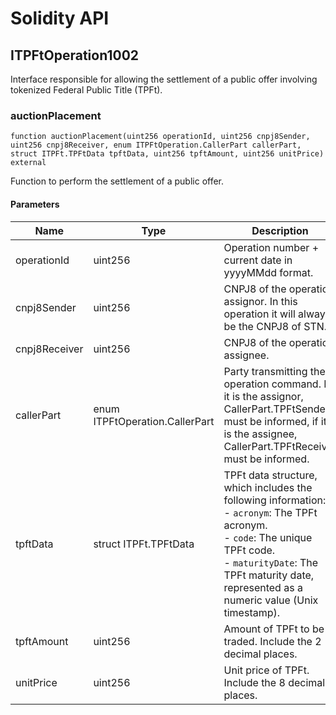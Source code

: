 # Solidity API

## ITPFtOperation1002

Interface responsible for allowing the settlement of a public offer involving tokenized Federal Public Title (TPFt).

### auctionPlacement

```solidity
function auctionPlacement(uint256 operationId, uint256 cnpj8Sender, uint256 cnpj8Receiver, enum ITPFtOperation.CallerPart callerPart, struct ITPFt.TPFtData tpftData, uint256 tpftAmount, uint256 unitPrice) external
```

Function to perform the settlement of a public offer.

#### Parameters

| Name | Type | Description |
| ---- | ---- | ----------- |
| operationId | uint256 | Operation number + current date in yyyyMMdd format. |
| cnpj8Sender | uint256 | CNPJ8 of the operation assignor. In this operation it will always be the CNPJ8 of STN. |
| cnpj8Receiver | uint256 | CNPJ8 of the operation assignee. |
| callerPart | enum ITPFtOperation.CallerPart | Party transmitting the operation command. If it is the assignor, CallerPart.TPFtSender must be informed, if it is the assignee, CallerPart.TPFtReceiver must be informed. |
| tpftData | struct ITPFt.TPFtData | TPFt data structure, which includes the following information: <br />- `acronym`: The TPFt acronym. <br />- `code`: The unique TPFt code. <br />- `maturityDate`: The TPFt maturity date, represented as a numeric value (Unix timestamp). |
| tpftAmount | uint256 | Amount of TPFt to be traded. Include the 2 decimal places. |
| unitPrice | uint256 | Unit price of TPFt. Include the 8 decimal places. |
